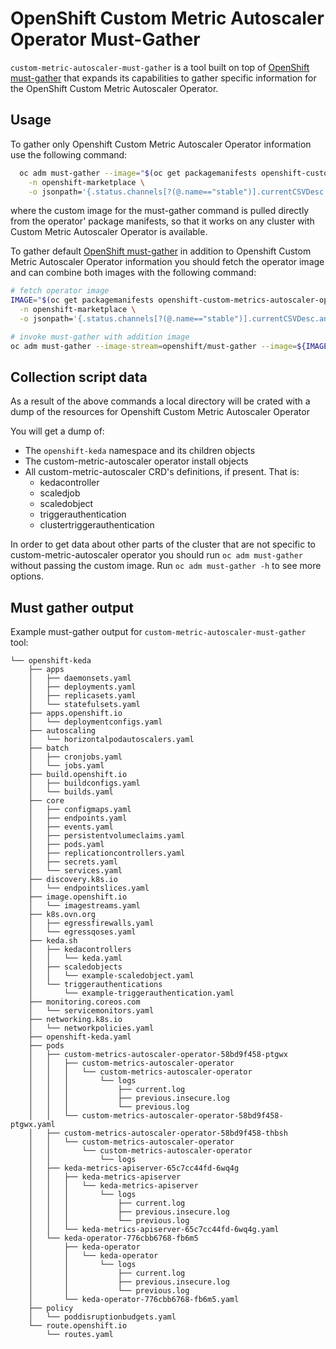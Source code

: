 # OpenShift Custom Metric Autoscaler Operator Must-Gather
`custom-metric-autoscaler-must-gather` is a tool built on top of [OpenShift must-gather](https://github.com/openshift/must-gather)
that expands its capabilities to gather specific information for the OpenShift Custom Metric Autoscaler Operator.

## Usage
To gather only Openshift Custom Metric Autoscaler Operator information use the following command: 
```sh
  oc adm must-gather --image="$(oc get packagemanifests openshift-custom-metrics-autoscaler-operator \
    -n openshift-marketplace \
    -o jsonpath='{.status.channels[?(@.name=="stable")].currentCSVDesc.annotations.containerImage}')"
```
where the custom image for the must-gather command is pulled directly from the operator' package manifests, so that 
it works on any cluster with Custom Metric Autoscaler Operator is available.

To gather default [OpenShift must-gather](https://github.com/openshift/must-gather) in addition to Openshift Custom
Metric Autoscaler Operator information you should fetch the operator image and can combine both images with the 
following command:
```sh
# fetch operator image
IMAGE="$(oc get packagemanifests openshift-custom-metrics-autoscaler-operator \
  -n openshift-marketplace \
  -o jsonpath='{.status.channels[?(@.name=="stable")].currentCSVDesc.annotations.containerImage}')"

# invoke must-gather with addition image
oc adm must-gather --image-stream=openshift/must-gather --image=${IMAGE}
```

## Collection script data
As a result of the above commands a local directory will be crated with a dump of the resources for Openshift Custom
Metric Autoscaler Operator

You will get a dump of:
- The `openshift-keda` namespace and its children objects
- The custom-metric-autoscaler operator install objects
- All custom-metric-autoscaler CRD's definitions, if present. That is:
  - kedacontroller
  - scaledjob
  - scaledobject
  - triggerauthentication
  - clustertriggerauthentication

In order to get data about other parts of the cluster that are not specific to custom-metric-autoscaler operator
you should run `oc adm must-gather` without passing the custom image. Run `oc adm must-gather -h` to see more options.

## Must gather output
Example must-gather output for `custom-metric-autoscaler-must-gather` tool:
```
└── openshift-keda
    ├── apps
    │   ├── daemonsets.yaml
    │   ├── deployments.yaml
    │   ├── replicasets.yaml
    │   └── statefulsets.yaml
    ├── apps.openshift.io
    │   └── deploymentconfigs.yaml
    ├── autoscaling
    │   └── horizontalpodautoscalers.yaml
    ├── batch
    │   ├── cronjobs.yaml
    │   └── jobs.yaml
    ├── build.openshift.io
    │   ├── buildconfigs.yaml
    │   └── builds.yaml
    ├── core
    │   ├── configmaps.yaml
    │   ├── endpoints.yaml
    │   ├── events.yaml
    │   ├── persistentvolumeclaims.yaml
    │   ├── pods.yaml
    │   ├── replicationcontrollers.yaml
    │   ├── secrets.yaml
    │   └── services.yaml
    ├── discovery.k8s.io
    │   └── endpointslices.yaml
    ├── image.openshift.io
    │   └── imagestreams.yaml
    ├── k8s.ovn.org
    │   ├── egressfirewalls.yaml
    │   └── egressqoses.yaml
    ├── keda.sh
    │   ├── kedacontrollers
    │   │   └── keda.yaml
    │   ├── scaledobjects
    │   │   └── example-scaledobject.yaml
    │   └── triggerauthentications
    │       └── example-triggerauthentication.yaml
    ├── monitoring.coreos.com
    │   └── servicemonitors.yaml
    ├── networking.k8s.io
    │   └── networkpolicies.yaml
    ├── openshift-keda.yaml
    ├── pods
    │   ├── custom-metrics-autoscaler-operator-58bd9f458-ptgwx
    │   │   ├── custom-metrics-autoscaler-operator
    │   │   │   └── custom-metrics-autoscaler-operator
    │   │   │       └── logs
    │   │   │           ├── current.log
    │   │   │           ├── previous.insecure.log
    │   │   │           └── previous.log
    │   │   └── custom-metrics-autoscaler-operator-58bd9f458-ptgwx.yaml
    │   ├── custom-metrics-autoscaler-operator-58bd9f458-thbsh
    │   │   └── custom-metrics-autoscaler-operator
    │   │       └── custom-metrics-autoscaler-operator
    │   │           └── logs
    │   ├── keda-metrics-apiserver-65c7cc44fd-6wq4g
    │   │   ├── keda-metrics-apiserver
    │   │   │   └── keda-metrics-apiserver
    │   │   │       └── logs
    │   │   │           ├── current.log
    │   │   │           ├── previous.insecure.log
    │   │   │           └── previous.log
    │   │   └── keda-metrics-apiserver-65c7cc44fd-6wq4g.yaml
    │   └── keda-operator-776cbb6768-fb6m5
    │       ├── keda-operator
    │       │   └── keda-operator
    │       │       └── logs
    │       │           ├── current.log
    │       │           ├── previous.insecure.log
    │       │           └── previous.log
    │       └── keda-operator-776cbb6768-fb6m5.yaml
    ├── policy
    │   └── poddisruptionbudgets.yaml
    └── route.openshift.io
        └── routes.yaml
```
